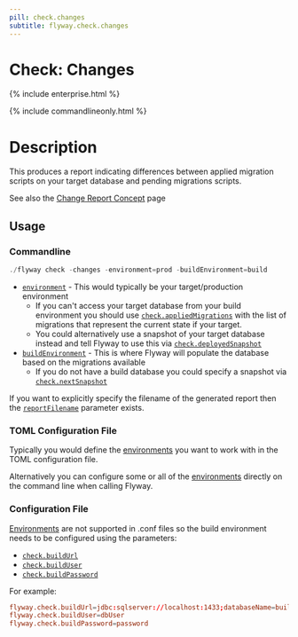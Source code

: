 ```yaml
---
pill: check.changes
subtitle: flyway.check.changes
---
```

# Check: Changes
{% include enterprise.html %}

{% include commandlineonly.html %}

# Description
This produces a report indicating differences between applied migration scripts on your target database and pending migrations scripts.

See also the [Change Report Concept](<Concepts/Check Changes Concept>) page
## Usage

### Commandline
```powershell
./flyway check -changes -environment=prod -buildEnvironment=build
```
- [`environment`](Configuration/Parameters/Flyway/Environment) - This would typically be your target/production environment
   - If you can't access your target database from your build environment you should use [`check.appliedMigrations`](<Configuration/Parameters/Flyway/Check/Applied Migrations>) with the list of migrations that represent the current state if your target.
   - You could alternatively use a snapshot of your target database instead and tell Flyway to use this via  [`check.deployedSnapshot`](<Configuration/Parameters/Flyway/Check/Deployed Snapshot>)
- [`buildEnvironment`](<Configuration/Parameters/Flyway/Check/Build Environment>) - This is where Flyway will populate the database based on the migrations available
  - If you do not have a build database you could specify a snapshot via [`check.nextSnapshot`](<Configuration/Parameters/Flyway/Check/Next Snapshot>)

If you want to explicitly specify the filename of the generated report then the [`reportFilename`](<Configuration/Parameters/Flyway/Report Filename>) parameter exists.

### TOML Configuration File
Typically you would define the [environments](Configuration/Parameters/Environments) you want to work with in the TOML configuration file. 

Alternatively you can configure some or all of the [environments](Configuration/Parameters/Environments) directly on the command line when calling Flyway.

### Configuration File
[Environments](Configuration/Parameters/Environments) are not supported in .conf files so the build environment needs to be configured using the parameters:
- [`check.buildUrl`](<Configuration/Parameters/Flyway/Check/Build Url>)
- [`check.buildUser`](<Configuration/Parameters/Flyway/Check/Build User>)
- [`check.buildPassword`](<Configuration/Parameters/Flyway/Check/Build Password>)

For example:
```conf
flyway.check.buildUrl=jdbc:sqlserver://localhost:1433;databaseName=build;encrypt=false
flyway.check.buildUser=dbUser
flyway.check.buildPassword=password
```
